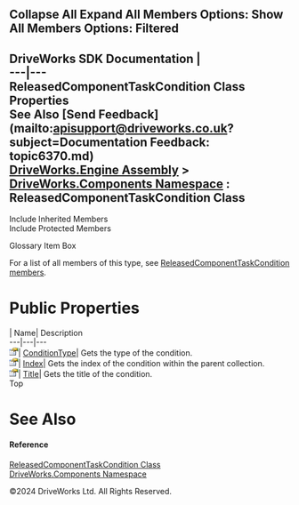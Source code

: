        

 Collapse All Expand All  Members Options: Show All  Members Options: Filtered   
---  
DriveWorks SDK Documentation  |   
---|---  
ReleasedComponentTaskCondition Class Properties   
See Also [Send Feedback](mailto:apisupport@driveworks.co.uk?subject=Documentation Feedback: topic6370.md)  
[DriveWorks.Engine Assembly](topic2156.md) > [DriveWorks.Components Namespace](topic6089.md) : ReleasedComponentTaskCondition Class  
---  
  
Include Inherited Members    
Include Protected Members    


Glossary Item Box

For a list of all members of this type, see [ReleasedComponentTaskCondition members](topic6371.md).

# Public Properties

| Name| Description  
---|---|---  
![Public Property](dotnetimages/publicProperty.gif)| [ConditionType](topic6376.md)| Gets the type of the condition.   
![Public Property](dotnetimages/publicProperty.gif)| [Index](topic6377.md)| Gets the index of the condition within the parent collection.   
![Public Property](dotnetimages/publicProperty.gif)| [Title](topic6378.md)| Gets the title of the condition.   
Top

# See Also

#### Reference

[ReleasedComponentTaskCondition Class](topic6370.md)   
[DriveWorks.Components Namespace](topic6089.md)

©2024 DriveWorks Ltd. All Rights Reserved.
